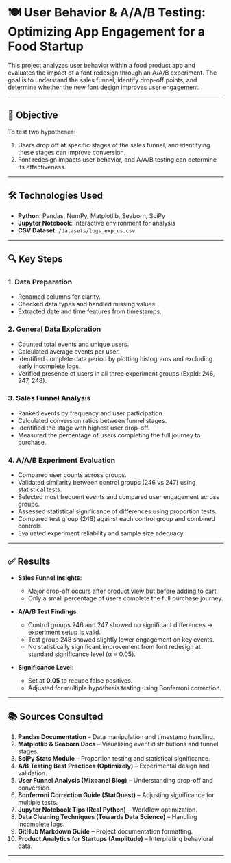 # 🍽️ User Behavior & A/A/B Testing: Optimizing App Engagement for a Food Startup

This project analyzes user behavior within a food product app and evaluates the impact of a font redesign through an A/A/B experiment. The goal is to understand the sales funnel, identify drop-off points, and determine whether the new font design improves user engagement.

---

## 🎯 Objective

To test two hypotheses:

1. Users drop off at specific stages of the sales funnel, and identifying these stages can improve conversion.
2. Font redesign impacts user behavior, and A/A/B testing can determine its effectiveness.

---

## 🛠️ Technologies Used

- **Python**: Pandas, NumPy, Matplotlib, Seaborn, SciPy
- **Jupyter Notebook**: Interactive environment for analysis
- **CSV Dataset**: `/datasets/logs_exp_us.csv`

---

## 🔍 Key Steps

### 1. Data Preparation
- Renamed columns for clarity.
- Checked data types and handled missing values.
- Extracted date and time features from timestamps.

### 2. General Data Exploration
- Counted total events and unique users.
- Calculated average events per user.
- Identified complete data period by plotting histograms and excluding early incomplete logs.
- Verified presence of users in all three experiment groups (ExpId: 246, 247, 248).

### 3. Sales Funnel Analysis
- Ranked events by frequency and user participation.
- Calculated conversion ratios between funnel stages.
- Identified the stage with highest user drop-off.
- Measured the percentage of users completing the full journey to purchase.

### 4. A/A/B Experiment Evaluation
- Compared user counts across groups.
- Validated similarity between control groups (246 vs 247) using statistical tests.
- Selected most frequent events and compared user engagement across groups.
- Assessed statistical significance of differences using proportion tests.
- Compared test group (248) against each control group and combined controls.
- Evaluated experiment reliability and sample size adequacy.

---

## ✅ Results

- **Sales Funnel Insights**:
  - Major drop-off occurs after product view but before adding to cart.
  - Only a small percentage of users complete the full purchase journey.

- **A/A/B Test Findings**:
  - Control groups 246 and 247 showed no significant differences → experiment setup is valid.
  - Test group 248 showed slightly lower engagement on key events.
  - No statistically significant improvement from font redesign at standard significance level (α = 0.05).

- **Significance Level**:
  - Set at **0.05** to reduce false positives.
  - Adjusted for multiple hypothesis testing using Bonferroni correction.

---

## 📚 Sources Consulted

1. **Pandas Documentation** – Data manipulation and timestamp handling.
2. **Matplotlib & Seaborn Docs** – Visualizing event distributions and funnel stages.
3. **SciPy Stats Module** – Proportion testing and statistical significance.
4. **A/B Testing Best Practices (Optimizely)** – Experimental design and validation.
5. **User Funnel Analysis (Mixpanel Blog)** – Understanding drop-off and conversion.
6. **Bonferroni Correction Guide (StatQuest)** – Adjusting significance for multiple tests.
7. **Jupyter Notebook Tips (Real Python)** – Workflow optimization.
8. **Data Cleaning Techniques (Towards Data Science)** – Handling incomplete logs.
9. **GitHub Markdown Guide** – Project documentation formatting.
10. **Product Analytics for Startups (Amplitude)** – Interpreting behavioral data.

---

